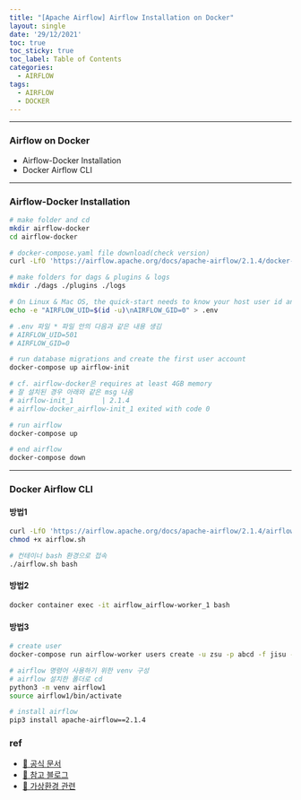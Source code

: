 ```yaml
---
title: "[Apache Airflow] Airflow Installation on Docker"
layout: single
date: '29/12/2021'
toc: true
toc_sticky: true
toc_label: Table of Contents
categories:
  - AIRFLOW
tags:
  - AIRFLOW
  - DOCKER
---
```


---
### Airflow on Docker
* Airflow-Docker Installation
* Docker Airflow CLI

---

### Airflow-Docker Installation
```bash
# make folder and cd
mkdir airflow-docker
cd airflow-docker

# docker-compose.yaml file download(check version)
curl -LfO 'https://airflow.apache.org/docs/apache-airflow/2.1.4/docker-compose.yaml'

# make folders for dags & plugins & logs
mkdir ./dags ./plugins ./logs

# On Linux & Mac OS, the quick-start needs to know your host user id and needs to have group id set to 0
echo -e "AIRFLOW_UID=$(id -u)\nAIRFLOW_GID=0" > .env

# .env 파일 * 파일 안의 다음과 같은 내용 생김
# AIRFLOW_UID=501
# AIRFLOW_GID=0

# run database migrations and create the first user account
docker-compose up airflow-init

# cf. airflow-docker은 requires at least 4GB memory
# 잘 설치된 경우 아래와 같은 msg 나옴 
# airflow-init_1       | 2.1.4
# airflow-docker_airflow-init_1 exited with code 0

# run airflow
docker-compose up

# end airflow
docker-compose down
```
---



### Docker Airflow CLI

#### 방법1
```bash
curl -LfO 'https://airflow.apache.org/docs/apache-airflow/2.1.4/airflow.sh'
chmod +x airflow.sh

# 컨테이너 bash 환경으로 접속
./airflow.sh bash
```

#### 방법2
```bash
docker container exec -it airflow_airflow-worker_1 bash
```

#### 방법3
```bash
# create user
docker-compose run airflow-worker users create -u zsu -p abcd -f jisu -l park -r Admin -e carl020958@korea.ac.kr

# airflow 명령어 사용하기 위한 venv 구성
# airflow 설치한 폴더로 cd
python3 -m venv airflow1
source airflow1/bin/activate

# install airflow
pip3 install apache-airflow==2.1.4
```


### ref 
* [🔗 공식 문서](https://airflow.apache.org/docs/apache-airflow/2.1.4/start/docker.html)
* [🔗 참고 블로그](https://jybaek.tistory.com/922)
* [🔗 가상환경 관련](https://devbull.xyz/python-create-environment/)